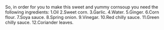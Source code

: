 So, in order for you to make this sweet and yummy cornsoup you need the following ingredients:
1.Oil
2.Sweet corn.
3.Garlic.
4.Water.
5.Ginger.
6.Corn flour.
7.Soya sauce.
8.Spring onion.
9.Vinegar.
10.Red chilly sauce.
11.Green chilly sauce.
12.Coriander leaves.
